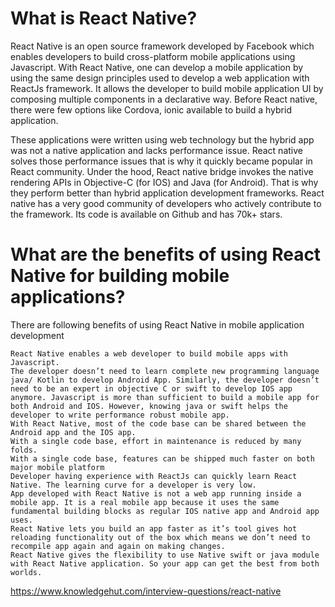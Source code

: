 # What is React Native?

React Native is an open source framework developed by Facebook which enables developers to build cross-platform mobile applications using Javascript. With React Native, one can develop a mobile application by using the same design principles used to develop a web application with ReactJs framework. It allows the developer to build mobile application UI by composing multiple components in a declarative way. Before React native, there were few options like Cordova, ionic available to build a hybrid application. 

These applications were written using web technology but the hybrid app was not a native application and lacks performance issue. React native solves those performance issues that is why it quickly became popular in React community. Under the hood, React native bridge invokes the native rendering APIs in Objective-C (for IOS) and Java (for Android). That is why they perform better than hybrid application development frameworks. React native has a very good community of developers who actively contribute to the framework. Its code is available on Github and has 70k+ stars.

# What are the benefits of using React Native for building mobile applications?

There are following benefits of using React Native in mobile application development

    React Native enables a web developer to build mobile apps with Javascript.
    The developer doesn’t need to learn complete new programming language java/ Kotlin to develop Android App. Similarly, the developer doesn’t need to be an expert in objective C or swift to develop IOS app anymore. Javascript is more than sufficient to build a mobile app for both Android and IOS. However, knowing java or swift helps the developer to write performance robust mobile app.
    With React Native, most of the code base can be shared between the Android app and the IOS app.
    With a single code base, effort in maintenance is reduced by many folds.
    With a single code base, features can be shipped much faster on both major mobile platform
    Developer having experience with ReactJs can quickly learn React Native. The learning curve for a developer is very low.
    App developed with React Native is not a web app running inside a mobile app. It is a real mobile app because it uses the same fundamental building blocks as regular IOS native app and Android app uses.
    React Native lets you build an app faster as it’s tool gives hot reloading functionality out of the box which means we don’t need to recompile app again and again on making changes.
    React Native gives the flexibility to use Native swift or java module with React Native application. So your app can get the best from both worlds.


https://www.knowledgehut.com/interview-questions/react-native
